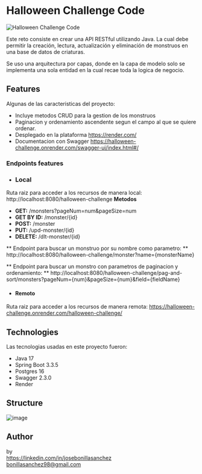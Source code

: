 # Halloween Challenge Code
![Halloween Challenge Code](https://github.com/user-attachments/assets/63e63e24-40d2-42dc-9db3-b8477e2cbb86)

<p>
Este reto consiste en crear una API RESTful utilizando Java. La cual debe permitir la creación, lectura, actualización y eliminación de monstruos en una base de datos de criaturas.

Se uso una arquitectura por capas, donde en la capa de modelo solo se implementa una sola entidad en la cual recae toda la logica de negocio.
</p>

## Features
 Algunas de las caracteristicas del proyecto:
 - Incluye metodos CRUD para la gestion de los monstruos
 - Paginacion y ordenamiento ascendente segun el campo al que se quiere ordenar.
 - Desplegado en la plataforma https://render.com/
 - Documentacion con Swagger https://halloween-challenge.onrender.com/swagger-ui/index.html#/
  ### Endpoints features
  - ### Local
Ruta raiz para acceder a los recursos de manera local:
 http://localhost:8080/halloween-challenge
 **Metodos**
- **GET:** /monsters?pageNum=num&pageSize=num
- **GET BY ID:** /monster/{id}
- **POST:** /monster
- **PUT:** /upd-monster/{id}
- **DELETE:** /dlt-monster/{id}

** Endpoint para buscar un monstruo por su nombre como parametro: **
http://localhost:8080/halloween-challenge/monster?name={monsterName}

** Endpoint para buscar un monstro con parametros de paginacion y ordenamiento: ** 
http://localhost:8080/halloween-challenge/pag-and-sort/monsters?pageNum={num}&pageSize={num}&field={fieldName}
- #### Remoto
Ruta raiz para acceder a los recursos de manera remota:
https://halloween-challenge.onrender.com/halloween-challenge/
## Technologies
Las tecnologias usadas en este proyecto fueron:
 - Java 17
 - Spring Boot 3.3.5
 - Postgres 16
 - Swagger 2.3.0
 - Render
## Structure
![image](https://github.com/user-attachments/assets/e87ab774-7875-4636-b44a-9d8cdce643e2)

## Author
by
</br>
https://linkedin.com/in/josebonillasanchez
</br>
bonillasanchez98@gmail.com
